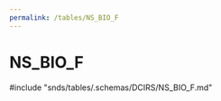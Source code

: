 ```yaml
---
permalink: /tables/NS_BIO_F
---
```

# NS\_BIO\_F
<!-- SPDX-License-Identifier: MPL-2.0 -->

<!-- ATTENTION : Ne pas supprimer ou modifier la ligne ci-dessous -->
#include "snds/tables/.schemas/DCIRS/NS_BIO_F.md"
<!-- ATTENTION : Ne pas supprimer ou modifier la ligne ci-dessus -->

